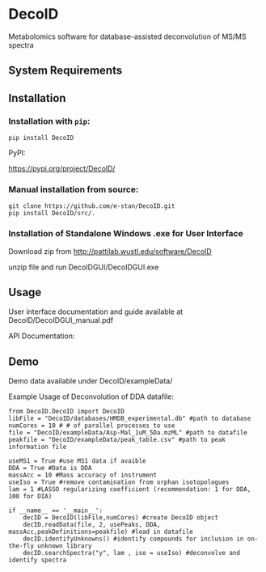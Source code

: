 # DecoID
Metabolomics software for database-assisted deconvolution of MS/MS spectra

## System Requirements

## Installation

### Installation with ```pip```:

```
pip install DecoID
```
PyPI:

https://pypi.org/project/DecoID/

### Manual installation from source:

```
git clone https://github.com/e-stan/DecoID.git
pip install DecoID/src/.
```

### Installation of Standalone Windows .exe for User Interface

Download zip from http://pattilab.wustl.edu/software/DecoID

unzip file and run DecoIDGUI/DecoIDGUI.exe

## Usage

User interface documentation and guide available at DecoID/DecoIDGUI_manual.pdf

API Documentation: 

## Demo

Demo data available under DecoID/exampleData/

Example Usage of Deconvolution of DDA datafile:

```
from DecoID.DecoID import DecoID
libFile = "DecoID/databases/HMDB_experimental.db" #path to database
numCores = 10 # # of parallel processes to use
file = "DecoID/exampleData/Asp-Mal_1uM_5Da.mzML" #path to datafile
peakfile = "DecoID/exampleData/peak_table.csv" #path to peak information file

useMS1 = True #use MS1 data if avaible
DDA = True #Data is DDA
massAcc = 10 #Mass accuracy of instrument
useIso = True #remove contamination from orphan isotopologues
lam = 1 #LASSO regularizing coefficient (recommendation: 1 for DDA, 100 for DIA)

if __name__ == '__main__':
    decID = DecoID(libFile,numCores) #create DecoID object
    decID.readData(file, 2, usePeaks, DDA, massAcc,peakDefinitions=peakfile) #load in datafile
    decID.identifyUnknowns() #identify compounds for inclusion in on-the-fly unknown library
    decID.searchSpectra("y", lam , iso = useIso) #deconvolve and identify spectra
```
